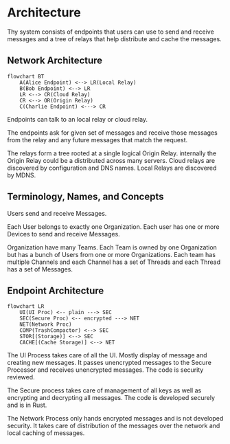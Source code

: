 # Architecture 

Thy system consists of endpoints that users can use to send and receive
messages and a tree of relays that help distribute and cache the messages.

## Network Architecture

```mermaid
flowchart BT
    A(Alice Endpoint) <--> LR(Local Relay)
    B(Bob Endpoint) <--> LR
    LR <--> CR(Cloud Relay)
    CR <--> OR(Origin Relay)
    C(Charlie Endpoint) <---> CR
```

Endpoints can talk to an local relay or cloud relay.

The endpoints ask for given set of messages and receive those messages
from the relay and any future messages that match the request.

The relays form a tree rooted at a single logical Origin
Relay. internally the Origin Relay could be a distributed across many
servers.  Cloud relays are discovered by configuration and DNS
names. Local Relays are discovered by MDNS.

## Terminology, Names, and Concepts

Users send and receive Messages.

Each User belongs to exactly one Organization. Each user has one or more
Devices to send and receive Messages.

Organization have many Teams. Each Team is owned by one Organization but
has a bunch of Users from one or more Organizations. Each team has
multiple Channels and each Channel has a set of Threads and each Thread
has a set of Messages.

## Endpoint Architecture 

```mermaid 
flowchart LR
    UI(UI Proc) <-- plain ---> SEC
    SEC(Secure Proc) <-- encrypted ---> NET 
    NET(Network Proc)
    COMP(TrashCompactor) <--> SEC 
    STOR[(Storage)] <--> SEC 
    CACHE[(Cache Storage)] <--> NET
```

The UI Process takes care of all the UI. Mostly display of message and
creating new messages. It passes unencrypted messages to the Secure
Processor and receives unencrypted messages. The code is security
reviewed.

The Secure process takes care of management of all keys as well as
encrypting and decrypting all messages. The code is developed securely
and is in Rust.

The Network Process only hands encrypted messages and is not developed
security. It takes care of distribution of the messages over the network
and local caching of messages.








